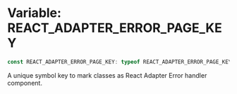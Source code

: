 # Variable: REACT\_ADAPTER\_ERROR\_PAGE\_KEY

```ts
const REACT_ADAPTER_ERROR_PAGE_KEY: typeof REACT_ADAPTER_ERROR_PAGE_KEY;
```

A unique symbol key to mark classes as React Adapter Error handler component.
